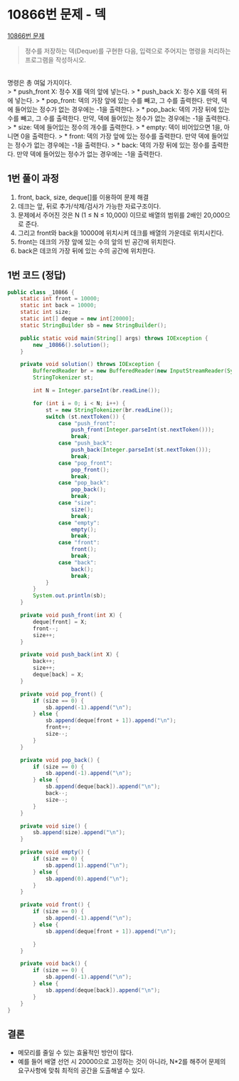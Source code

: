 # 10866번 문제 - 덱
[10866번 문제]:https://www.acmicpc.net/problem/10866
[10866번 문제]
>정수를 저장하는 덱(Deque)를 구현한 다음, 입력으로 주어지는 명령을 처리하는 프로그램을 작성하시오.
<br>
명령은 총 여덟 가지이다.
<br>
> * push_front X: 정수 X를 덱의 앞에 넣는다.
> * push_back X: 정수 X를 덱의 뒤에 넣는다.
> * pop_front: 덱의 가장 앞에 있는 수를 빼고, 그 수를 출력한다. 만약, 덱에 들어있는 정수가 없는 경우에는 -1을 출력한다.
> * pop_back: 덱의 가장 뒤에 있는 수를 빼고, 그 수를 출력한다. 만약, 덱에 들어있는 정수가 없는 경우에는 -1을 출력한다.
> * size: 덱에 들어있는 정수의 개수를 출력한다.
> * empty: 덱이 비어있으면 1을, 아니면 0을 출력한다.
> * front: 덱의 가장 앞에 있는 정수를 출력한다. 만약 덱에 들어있는 정수가 없는 경우에는 -1을 출력한다.
> * back: 덱의 가장 뒤에 있는 정수를 출력한다. 만약 덱에 들어있는 정수가 없는 경우에는 -1을 출력한다.


## 1번 풀이 과정
1. front, back, size, deque[]를 이용하여 문제 해결
2. 데크는 앞, 뒤로 추가/삭제/검사가 가능한 자료구조이다.
3. 문제에서 주어진 것은 N (1 ≤ N ≤ 10,000) 이므로 배열의 범위를 2배인 20,000으로 준다.
4. 그리고 front와 back을 10000에 위치시켜 데크를 배열의 가운데로 위치시킨다.
5. front는 데크의 가장 앞에 있는 수의 앞의 빈 공간에 위치한다.
6. back은 데코의 가장 뒤에 있는 수의 공간에 위치한다.

## 1번 코드 (정답)
```java
public class _10866 {
    static int front = 10000;
    static int back = 10000;
    static int size;
    static int[] deque = new int[20000];
    static StringBuilder sb = new StringBuilder();

    public static void main(String[] args) throws IOException {
        new _10866().solution();
    }

    private void solution() throws IOException {
        BufferedReader br = new BufferedReader(new InputStreamReader(System.in));
        StringTokenizer st;

        int N = Integer.parseInt(br.readLine());

        for (int i = 0; i < N; i++) {
            st = new StringTokenizer(br.readLine());
            switch (st.nextToken()) {
                case "push_front":
                    push_front(Integer.parseInt(st.nextToken()));
                    break;
                case "push_back":
                    push_back(Integer.parseInt(st.nextToken()));
                    break;
                case "pop_front":
                    pop_front();
                    break;
                case "pop_back":
                    pop_back();
                    break;
                case "size":
                    size();
                    break;
                case "empty":
                    empty();
                    break;
                case "front":
                    front();
                    break;
                case "back":
                    back();
                    break;
            }
        }
        System.out.println(sb);
    }

    private void push_front(int X) {
        deque[front] = X;
        front--;
        size++;
    }

    private void push_back(int X) {
        back++;
        size++;
        deque[back] = X;
    }

    private void pop_front() {
        if (size == 0) {
            sb.append(-1).append("\n");
        } else {
            sb.append(deque[front + 1]).append("\n");
            front++;
            size--;
        }
    }

    private void pop_back() {
        if (size == 0) {
            sb.append(-1).append("\n");
        } else {
            sb.append(deque[back]).append("\n");
            back--;
            size--;
        }
    }

    private void size() {
        sb.append(size).append("\n");
    }

    private void empty() {
        if (size == 0) {
            sb.append(1).append("\n");
        } else {
            sb.append(0).append("\n");
        }
    }

    private void front() {
        if (size == 0) {
            sb.append(-1).append("\n");
        } else {
            sb.append(deque[front + 1]).append("\n");

        }
    }

    private void back() {
        if (size == 0) {
            sb.append(-1).append("\n");
        } else {
            sb.append(deque[back]).append("\n");
        }
    }
}
```

## 결론 
* 메모리를 줄일 수 있는 효율적인 방안이 많다.
* 예를 들어 배열 선언 시 20000으로 고정하는 것이 아니라, N*2를 해주어 문제의 요구사항에 맞춰 최적의 공간을 도출해낼 수 있다.